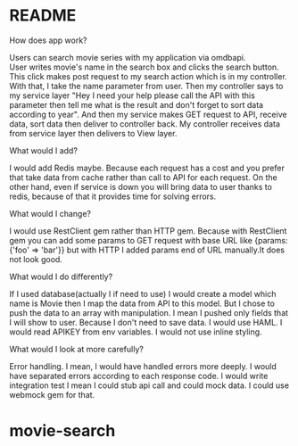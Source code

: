 # README

How does app work?

Users can search movie series with my application via omdbapi.  
User writes movie's name in the search box and clicks the search button. This click makes post request to my search action which is in my controller. With that, I take the name parameter from user.  Then my controller says to my service layer "Hey I need your help please call the API with this parameter then tell me what is the result and don't forget to sort data according to year". And then my service makes GET request to API, receive data, sort data then deliver to controller back. My controller receives data from service layer then delivers to View layer.

What would I add?

I would add Redis maybe. Because each request has a cost and you prefer that take data from cache rather than call to API for each request.  On the other hand, even if service is down you will bring data to user thanks to redis, because of that it provides time for solving errors.

What would I change?

I would use RestClient gem rather than HTTP gem. Because with RestClient gem you can add some params to GET request with base URL like {params: {'foo' => 'bar'}} but with HTTP I added params end of URL manually.It does not look good. 


What would I do differently?

If I used database(actually I if need to use) I would create a model which name is Movie then I map the data from API to this model. But I chose to push the data to an array with manipulation. I mean I pushed only fields that I will show to user. Because I don't need to save data. I would use HAML. I would read APIKEY from env variables. I would not use inline styling.

What would I look at more carefully?

Error handling. I mean, I would have handled errors more deeply. I would have separated errors according to each response code. I would write integration test I mean I could stub api call and could mock data. I could use webmock gem for that. 



# movie-search
